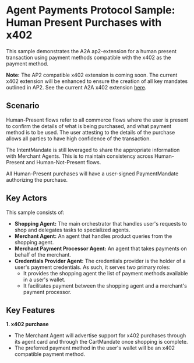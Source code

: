 # Agent Payments Protocol Sample: Human Present Purchases with x402

This sample demonstrates the A2A ap2-extension for a human present transaction
using payment methods compatible with the x402 as the payment method.

**Note:** The AP2 compatible x402 extension is coming soon. The current x402
extension will be enhanced to ensure the creation of all key mandates outlined
in AP2. See the current A2A x402 extension
[here](https://github.com/google-agentic-commerce/a2a-x402/).

## Scenario

Human-Present flows refer to all commerce flows where the user is present to
confirm the details of what is being purchased, and what payment method is to be
used. The user attesting to the details of the purchase allows all parties to
have high confidence of the transaction.

The IntentMandate is still leveraged to share the appropriate information with
Merchant Agents. This is to maintain consistency across Human-Present and
Human-Not-Present flows.

All Human-Present purchases will have a user-signed PaymentMandate authorizing
the purchase.

## Key Actors

This sample consists of:

*   **Shopping Agent:** The main orchestrator that handles user's requests to
    shop and delegates tasks to specialized agents.
*   **Merchant Agent:** An agent that handles product queries from the shopping
    agent.
*   **Merchant Payment Processor Agent:** An agent that takes payments on behalf
    of the merchant.
*   **Credentials Provider Agent:** The credentials provider is the holder of a
    user's payment credentials. As such, it serves two primary roles:
    *   It provides the shopping agent the list of payment methods available in
        a user's wallet.
    *   It facilitates payment between the shopping agent and a merchant's
        payment processor.

## Key Features

**1. x402 purchase**

*   The Merchant Agent will advertise support for x402 purchases through its
    agent card and through the CartMandate once shopping is complete.
*   The preferred payment method in the user's wallet will be an x402 compatible
    payment method.